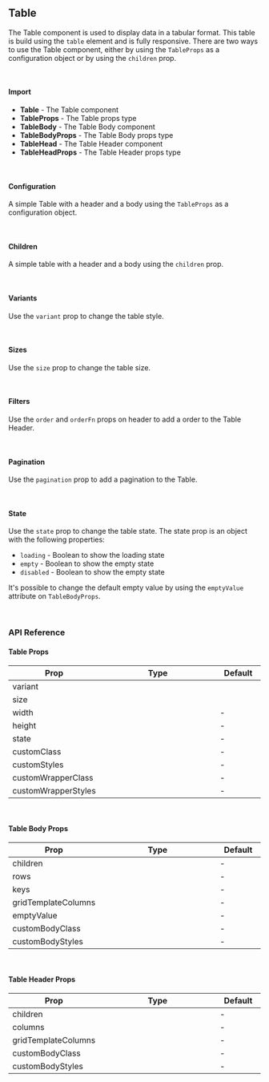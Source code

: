 ## Table

The Table component is used to display data in a tabular format. This table is build using the `table` element and is fully responsive. There are two ways to use the Table component, either by using the `TableProps` as a configuration object or by using the `children` prop.

<div>
<LeSourceButton url="https://github.com/hiimlex/leux/tree/main/src/components/Table"></LeSourceButton>
</div>

<br />

#### Import

<div>
<TableImportPreview>
</TableImportPreview>
<div>

- **Table** - The Table component
- **TableProps** - The Table props type
- **TableBody** - The Table Body component
- **TableBodyProps** - The Table Body props type
- **TableHead** - The Table Header component
- **TableHeadProps** - The Table Header props type

<br />

#### Configuration

A simple Table with a header and a body using the `TableProps` as a configuration object.

<div>
<TableConfigurationPreview>
</TableConfigurationPreview>
</div>

<br />

#### Children

A simple table with a header and a body using the `children` prop.

<div>
<TableChildrenPreview>
</TableChildrenPreview>
</div>

<br />

#### Variants

Use the `variant` prop to change the table style.

<div>
<TableVariantPreview>
</TableVariantPreview>
</div>

<br />

#### Sizes

Use the `size` prop to change the table size.

<div>
<TableSizePreview>
</TableSizePreview>
</div>

<br />

#### Filters

Use the `order` and `orderFn` props on header to add a order to the Table Header.

<div>
<TableOrderPreview>
</TableOrderPreview>
</div>

<br />

#### Pagination

Use the `pagination` prop to add a pagination to the Table.

<div>
<TablePaginationPreview>
</TablePaginationPreview>
</div>

<br />

#### State

Use the `state` prop to change the table state. The state prop is an object with the following properties:

- `loading` - Boolean to show the loading state
- `empty` - Boolean to show the empty state
- `disabled` - Boolean to show the empty state

It's possible to change the default empty value by using the `emptyValue` attribute on `TableBodyProps`.

<div>
<TableStatePreview>
</TableStatePreview>
</div>

<br />

### API Reference

#### Table Props

<div>
<table>
<thead>
<tr>
<th width="10%">Prop</th>
<th width="70%">Type</th>
<th width="20%">Default</th>
</tr>
</thead>
<tbody>
<tr>
<td>variant</td>
<td><LeHighlighter language="tsx" code="'bordered' | 'default'" style="soft" copy="'off'"></LeHighlighter></td>
<td><LeHighlighter language="tsx" code="'default'" style="soft" copy="'off'"></LeHighlighter></td>
</tr>
<tr>
<td>size</td>
<td><LeHighlighter language="tsx" code="'small' | 'medium' | 'large'" style="soft" copy="'off'"></LeHighlighter></td>
<td><LeHighlighter language="tsx" code="'medium'" style="soft" copy="'off'"></LeHighlighter></td>
</tr>
<tr>
<td>width</td>
<td><LeHighlighter language="tsx" code="React.CSSProperties['width']" style="soft" copy="'off'"></LeHighlighter></td>
<td>-</td>
</tr>
<tr>
<td>height</td>
<td><LeHighlighter language="tsx" code="React.CSSProperties['height']" style="soft" copy="'off'"></LeHighlighter></td>
<td>-</td>
</tr>
<tr>
<td>state</td>
<td><LeHighlighter language="tsx" code="TableState | { loading?: boolean; disabled?: boolean; empty?: boolean }" style="soft" copy="'off'"></LeHighlighter></td>
<td>-</td>
</tr>
<tr>
<td>customClass</td>
<td><LeHighlighter language="tsx" code="string" style="soft" copy="'off'"></LeHighlighter></td>
<td>-</td>
</tr>
<tr>
<td>customStyles</td>
<td><LeHighlighter language="tsx" code="React.CSSProperties" style="soft" copy="'off'"></LeHighlighter></td>
<td>-</td>
</tr>
<tr>
<td>customWrapperClass</td>
<td><LeHighlighter language="tsx" code="string" style="soft" copy="'off'"></LeHighlighter></td>
<td>-</td>
</tr>
<tr>
<td>customWrapperStyles</td>
<td><LeHighlighter language="tsx" code="React.CSSProperties" style="soft" copy="'off'"></LeHighlighter></td>
<td>-</td>
</tr>
</table>
</div>

<br />

#### Table Body Props

<table>
<thead>
<tr>
<th width="10%">Prop</th>
<th width="70%">Type</th>
<th width="20%">Default</th>
</tr> 
</thead>
<tbody>
<tr>
<td>children</td>
<td><LeHighlighter language="tsx" code="React.ReactNode" style="soft" copy="'off'"></LeHighlighter></td>
<td>-</td>
</tr>
<tr>
<td>rows</td>
<td><LeHighlighter language="tsx" code="TableRow | {
	[key: string]: string | number | boolean | undefined;
}" style="soft" copy="'off'"></LeHighlighter></td>
<td>-</td>
</tr>
<tr>
<td>keys</td>
<td><LeHighlighter language="tsx" code="string[]" style="soft" copy="'off'"></LeHighlighter></td>
<td>-</td>
</tr>
<tr>
<td>gridTemplateColumns</td>
<td><LeHighlighter language="tsx" code="React.CSSProperties['gridTemplateColumns']" style="soft" copy="'off'"></LeHighlighter></td>
<td>-</td>
</tr>
<tr>
<td>emptyValue</td>
<td><LeHighlighter language="tsx" code="string" style="soft" copy="'off'"></LeHighlighter></td>
<td>-</td>
</tr>
<tr>
<td>customBodyClass</td>
<td><LeHighlighter language="tsx" code="string" style="soft" copy="'off'"></LeHighlighter></td>
<td>-</td>
</tr>
<tr>
<td>customBodyStyles</td>
<td><LeHighlighter language="tsx" code="React.CSSProperties" style="soft" copy="'off'"></LeHighlighter></td>
<td>-</td>
</tr>
</tbody>
</table>

<br />

#### Table Header Props

<table>
<thead>
<tr>
<th width="10%">Prop</th>
<th width="70%">Type</th>
<th width="20%">Default</th>
</tr> 
</thead>
<tbody>
<tr>
<td>children</td>
<td><LeHighlighter language="tsx" code="React.ReactNode" style="soft" copy="'off'"></LeHighlighter></td>
<td>-</td>
</tr>
<tr>
<td>columns</td>
<td><LeHighlighter language="tsx" code="TableColumn | {
	header: string;
	key: string;
	orderActive?: boolean;
	order?: TableOrder;
	orderFn?: (order: TableColumn) => void;
}" style="soft" copy="'off'"></LeHighlighter></td>
<td>-</td>
</tr>
<tr>
<td>gridTemplateColumns</td>
<td><LeHighlighter language="tsx" code="React.CSSProperties['gridTemplateColumns']" style="soft" copy="'off'"></LeHighlighter></td>
<td>-</td>
</tr>
<tr>
<td>customBodyClass</td>
<td><LeHighlighter language="tsx" code="string" style="soft" copy="'off'"></LeHighlighter></td>
<td>-</td>
</tr>
<tr>
<td>customBodyStyles</td>
<td><LeHighlighter language="tsx" code="React.CSSProperties" style="soft" copy="'off'"></LeHighlighter></td>
<td>-</td>
</tr>
</tbody>
</table>

<br />
